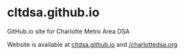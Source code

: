 # cltdsa.github.io
GitHub.io site for Charlotte Metro Area DSA

Website is available at [cltdsa.github.io](https://cltdsa.github.io/) and [/charlottedsa.org](https://charlottedsa.org)